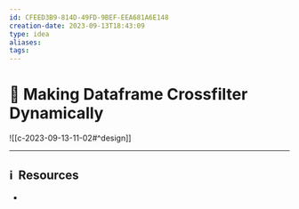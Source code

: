 ```yaml
---
id: CFEED3B9-814D-49FD-9BEF-EEA681A6E148
creation-date: 2023-09-13T18:43:09
type: idea
aliases: 
tags:
---
```


# 📓 Making Dataframe Crossfilter  Dynamically

![[c-2023-09-13-11-02#^design]]




---
## ℹ️  Resources
- 